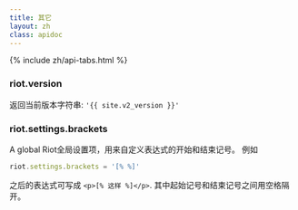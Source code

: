 ```yaml
---
title: 其它
layout: zh
class: apidoc
---
```


{% include zh/api-tabs.html %}


### <a name="version"></a> riot.version

返回当前版本字符串: `'{{ site.v2_version }}'`


### <a name="brackets"></a> riot.settings.brackets

A global Riot全局设置项，用来自定义表达式的开始和结束记号。 例如


``` js
riot.settings.brackets = '[% %]'
```

之后的表达式可写成 `<p>[% 这样 %]</p>`. 其中起始记号和结束记号之间用空格隔开。

